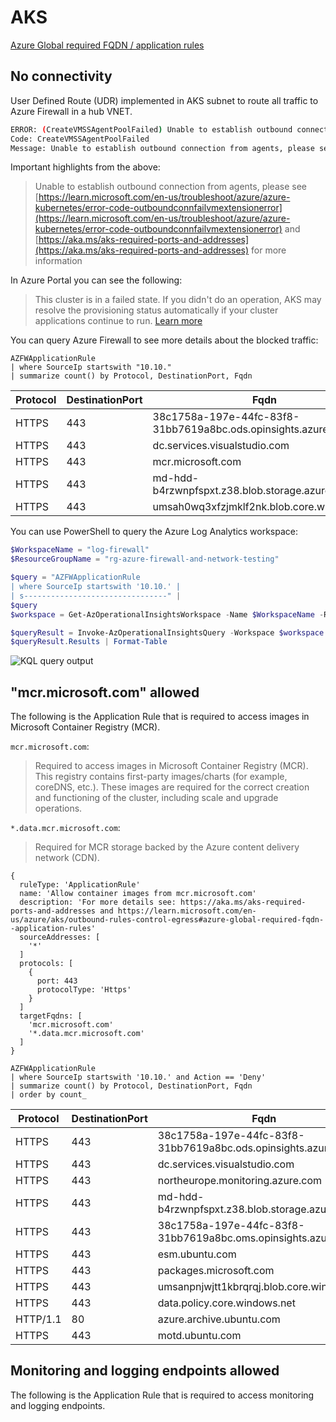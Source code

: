# AKS


[Azure Global required FQDN / application rules](https://learn.microsoft.com/en-us/azure/aks/outbound-rules-control-egress#azure-global-required-fqdn--application-rules)


## No connectivity

User Defined Route (UDR) implemented in AKS subnet to route all traffic to Azure Firewall in a hub VNET.

```bash
ERROR: (CreateVMSSAgentPoolFailed) Unable to establish outbound connection from agents, please see https://learn.microsoft.com/en-us/troubleshoot/azure/azure-kubernetes/error-code-outboundconnfailvmextensionerror and https://aka.ms/aks-required-ports-and-addresses for more information. Details: Code="VMExtensionProvisioningError" Message="VM has reported a failure when processing extension 'vmssCSE'. Error message: \"Enable failed: failed to execute command: command terminated with exit status=50\n[stdout]\n{ \"ExitCode\": \"50\", \"Output\": \"sh for Ubuntu'\\nSourcing cse_helpers_distro.sh for Ubuntu\\n+ wait_for_file 3600 1 /opt/azure/containers/provision_installs.sh\\n+ retries=3600\\n+ wait_sleep=1\\n+ filepath=/opt/azure/containers/provision_installs.sh\\n+ paved=/opt/azure/cloud-init-files.paved\\n+ grep -Fq /opt/azure/containers/provision_installs.sh /opt/azure/cloud-init-files.paved\\n++ seq 1 3600\\n+ for i in $(seq 1 $retries)\\n+ grep -Fq '#EOF' /opt/azure/containers/provision_installs.sh\\n+ break\\n+ sed -i /#EOF/d /opt/azure/containers/provision_installs.sh\\n+ echo /opt/azure/containers/provision_installs.sh\\n+ source /opt/azure/containers/provision_installs.sh\\n++ CC_SERVICE_IN_TMP=/opt/azure/containers/cc-proxy.service.in\\n++ CC_SOCKET_IN_TMP=/opt/azure/containers/cc-proxy.socket.in\\n++ CNI_CONFIG_DIR=/etc/cni/net.d\\n++ CNI_BIN_DIR=/opt/cni/bin\\n++ CNI_DOWNLOADS_DIR=/opt/cni/downloads\\n++ CRICTL_DOWNLOAD_DIR=/opt/crictl/downloads\\n++ CRICTL_BIN_DIR=/usr/local/bin\\n++ CONTAINERD_DOWNLOADS_DIR=/opt/containerd/downloads\\n++ RUNC_DOWNLOADS_DIR=/opt/runc/downloads\\n++ K8S_DOWNLOADS_DIR=/opt/kubernetes/downloads\\n+++ lsb_release -r -s\\n++ UBUNTU_RELEASE=22.04\\n++ TELEPORTD_PLUGIN_DOWNLOAD_DIR=/opt/teleportd/downloads\\n++ TELEPORTD_PLUGIN_BIN_DIR=/usr/local/bin\\n++ CONTAINERD_WASM_VERSIONS='v0.3.0 v0.5.1'\\n++ MANIFEST_FILEPATH=/opt/azure/manifest.json\\n++ MAN_DB_AUTO_UPDATE_FLAG_FILEPATH=/var/lib/man-db/auto-update\\n+ wait_for_file 3600 1 /opt/azure/containers/provision_installs_distro.sh\\n+ retries=3600\\n+ wait_sleep=1\\n+ filepath=/opt/azure/containers/provision_installs_distro.sh\\n+ paved=/opt/azure/cloud-init-files.paved\\n+ grep -Fq /opt/azure/containers/provision_installs_distro.sh /opt/azure/cloud-init-files.paved\\n++ seq 1 3600\\n+ for i in $(seq 1 $retries)\\n+ grep -Fq '#EOF' /opt/azure/containers/provision_installs_distro.sh\\n+ break\\n+ sed -i /#EOF/d /opt/azure/containers/provision_installs_distro.sh\\n+ echo /opt/azure/containers/provision_installs_distro.sh\\n+ source /opt/azure/containers/provision_installs_distro.sh\\n++ echo 'Sourcing cse_install_distro.sh for Ubuntu'\\nSourcing cse_install_distro.sh for Ubuntu\\n+ wait_for_file 3600 1 /opt/azure/containers/provision_configs.sh\\n+ retries=3600\\n+ wait_sleep=1\\n+ filepath=/opt/azure/containers/provision_configs.sh\\n+ paved=/opt/azure/cloud-init-files.paved\\n+ grep -Fq /opt/azure/containers/provision_configs.sh /opt/azure/cloud-init-files.paved\\n++ seq 1 3600\\n+ for i in $(seq 1 $retries)\\n+ grep -Fq '#EOF' /opt/azure/containers/provision_configs.sh\\n+ break\\n+ sed -i /#EOF/d /opt/azure/containers/provision_configs.sh\\n+ echo /opt/azure/containers/provision_configs.sh\\n+ source /opt/azure/containers/provision_configs.sh\\n+++ hostname\\n+++ tail -c 2\\n++ NODE_INDEX=0\\n+++ hostname\\n++ NODE_NAME=aks-nodepool1-21342552-vmss000000\\n+ [[ false == \\\\t\\\\r\\\\u\\\\e ]]\\n+ [[ false == \\\\t\\\\r\\\\u\\\\e ]]\\n+ [[ false == \\\\t\\\\r\\\\u\\\\e ]]\\n+ [[ -n curl -v --insecure --proxy-insecure https://mcr.microsoft.com/v2/ ]]\\n+ [[ -n '' ]]\\n+ retrycmd_if_failure 50 1 5 curl -v --insecure --proxy-insecure https://mcr.microsoft.com/v2/\\n+ exit 50\", \"Error\": \"\", \"ExecDuration\": \"50\", \"KernelStartTime\": \"Tue 2023-05-23 08:34:10 UTC\", \"CloudInitLocalStartTime\": \"Tue 2023-05-23 08:34:12 UTC\", \"CloudInitStartTime\": \"Tue 2023-05-23 08:34:15 UTC\", \"CloudFinalStartTime\": \"Tue 2023-05-23 08:34:22 UTC\", \"NetworkdStartTime\": \"Tue 2023-05-23 08:34:13 UTC\", \"CSEStartTime\": \"Tue May 23 08:35:29 UTC 2023\", \"GuestAgentStartTime\": \"Tue 2023-05-23 08:34:21 UTC\", \"SystemdSummary\": \"Startup finished in 546ms (firmware) + 1.203s (loader) + 1.270s (kernel) + 11.207s (userspace) = 14.227s \\ngraphical.target reached after 10.457s in userspace\", \"BootDatapoints\": { \"KernelStartTime\": \"Tue 2023-05-23 08:34:10 UTC\", \"CSEStartTime\": \"Tue May 23 08:35:29 UTC 2023\", \"GuestAgentStartTime\": \"Tue 2023-05-23 08:34:21 UTC\", \"KubeletStartTime\": \"n/a\" } }\n\n[stderr]\ndate: invalid date ‘n/a’\n\"\r\n\r\nMore information on troubleshooting is available at https://aka.ms/VMExtensionCSELinuxTroubleshoot " Target="0"
Code: CreateVMSSAgentPoolFailed
Message: Unable to establish outbound connection from agents, please see https://learn.microsoft.com/en-us/troubleshoot/azure/azure-kubernetes/error-code-outboundconnfailvmextensionerror and https://aka.ms/aks-required-ports-and-addresses for more information. Details: Code="VMExtensionProvisioningError" Message="VM has reported a failure when processing extension 'vmssCSE'. Error message: \"Enable failed: failed to execute command: command terminated with exit status=50\n[stdout]\n{ \"ExitCode\": \"50\", \"Output\": \"sh for Ubuntu'\\nSourcing cse_helpers_distro.sh for Ubuntu\\n+ wait_for_file 3600 1 /opt/azure/containers/provision_installs.sh\\n+ retries=3600\\n+ wait_sleep=1\\n+ filepath=/opt/azure/containers/provision_installs.sh\\n+ paved=/opt/azure/cloud-init-files.paved\\n+ grep -Fq /opt/azure/containers/provision_installs.sh /opt/azure/cloud-init-files.paved\\n++ seq 1 3600\\n+ for i in $(seq 1 $retries)\\n+ grep -Fq '#EOF' /opt/azure/containers/provision_installs.sh\\n+ break\\n+ sed -i /#EOF/d /opt/azure/containers/provision_installs.sh\\n+ echo /opt/azure/containers/provision_installs.sh\\n+ source /opt/azure/containers/provision_installs.sh\\n++ CC_SERVICE_IN_TMP=/opt/azure/containers/cc-proxy.service.in\\n++ CC_SOCKET_IN_TMP=/opt/azure/containers/cc-proxy.socket.in\\n++ CNI_CONFIG_DIR=/etc/cni/net.d\\n++ CNI_BIN_DIR=/opt/cni/bin\\n++ CNI_DOWNLOADS_DIR=/opt/cni/downloads\\n++ CRICTL_DOWNLOAD_DIR=/opt/crictl/downloads\\n++ CRICTL_BIN_DIR=/usr/local/bin\\n++ CONTAINERD_DOWNLOADS_DIR=/opt/containerd/downloads\\n++ RUNC_DOWNLOADS_DIR=/opt/runc/downloads\\n++ K8S_DOWNLOADS_DIR=/opt/kubernetes/downloads\\n+++ lsb_release -r -s\\n++ UBUNTU_RELEASE=22.04\\n++ TELEPORTD_PLUGIN_DOWNLOAD_DIR=/opt/teleportd/downloads\\n++ TELEPORTD_PLUGIN_BIN_DIR=/usr/local/bin\\n++ CONTAINERD_WASM_VERSIONS='v0.3.0 v0.5.1'\\n++ MANIFEST_FILEPATH=/opt/azure/manifest.json\\n++ MAN_DB_AUTO_UPDATE_FLAG_FILEPATH=/var/lib/man-db/auto-update\\n+ wait_for_file 3600 1 /opt/azure/containers/provision_installs_distro.sh\\n+ retries=3600\\n+ wait_sleep=1\\n+ filepath=/opt/azure/containers/provision_installs_distro.sh\\n+ paved=/opt/azure/cloud-init-files.paved\\n+ grep -Fq /opt/azure/containers/provision_installs_distro.sh /opt/azure/cloud-init-files.paved\\n++ seq 1 3600\\n+ for i in $(seq 1 $retries)\\n+ grep -Fq '#EOF' /opt/azure/containers/provision_installs_distro.sh\\n+ break\\n+ sed -i /#EOF/d /opt/azure/containers/provision_installs_distro.sh\\n+ echo /opt/azure/containers/provision_installs_distro.sh\\n+ source /opt/azure/containers/provision_installs_distro.sh\\n++ echo 'Sourcing cse_install_distro.sh for Ubuntu'\\nSourcing cse_install_distro.sh for Ubuntu\\n+ wait_for_file 3600 1 /opt/azure/containers/provision_configs.sh\\n+ retries=3600\\n+ wait_sleep=1\\n+ filepath=/opt/azure/containers/provision_configs.sh\\n+ paved=/opt/azure/cloud-init-files.paved\\n+ grep -Fq /opt/azure/containers/provision_configs.sh /opt/azure/cloud-init-files.paved\\n++ seq 1 3600\\n+ for i in $(seq 1 $retries)\\n+ grep -Fq '#EOF' /opt/azure/containers/provision_configs.sh\\n+ break\\n+ sed -i /#EOF/d /opt/azure/containers/provision_configs.sh\\n+ echo /opt/azure/containers/provision_configs.sh\\n+ source /opt/azure/containers/provision_configs.sh\\n+++ hostname\\n+++ tail -c 2\\n++ NODE_INDEX=0\\n+++ hostname\\n++ NODE_NAME=aks-nodepool1-21342552-vmss000000\\n+ [[ false == \\\\t\\\\r\\\\u\\\\e ]]\\n+ [[ false == \\\\t\\\\r\\\\u\\\\e ]]\\n+ [[ false == \\\\t\\\\r\\\\u\\\\e ]]\\n+ [[ -n curl -v --insecure --proxy-insecure https://mcr.microsoft.com/v2/ ]]\\n+ [[ -n '' ]]\\n+ retrycmd_if_failure 50 1 5 curl -v --insecure --proxy-insecure https://mcr.microsoft.com/v2/\\n+ exit 50\", \"Error\": \"\", \"ExecDuration\": \"50\", \"KernelStartTime\": \"Tue 2023-05-23 08:34:10 UTC\", \"CloudInitLocalStartTime\": \"Tue 2023-05-23 08:34:12 UTC\", \"CloudInitStartTime\": \"Tue 2023-05-23 08:34:15 UTC\", \"CloudFinalStartTime\": \"Tue 2023-05-23 08:34:22 UTC\", \"NetworkdStartTime\": \"Tue 2023-05-23 08:34:13 UTC\", \"CSEStartTime\": \"Tue May 23 08:35:29 UTC 2023\", \"GuestAgentStartTime\": \"Tue 2023-05-23 08:34:21 UTC\", \"SystemdSummary\": \"Startup finished in 546ms (firmware) + 1.203s (loader) + 1.270s (kernel) + 11.207s (userspace) = 14.227s \\ngraphical.target reached after 10.457s in userspace\", \"BootDatapoints\": { \"KernelStartTime\": \"Tue 2023-05-23 08:34:10 UTC\", \"CSEStartTime\": \"Tue May 23 08:35:29 UTC 2023\", \"GuestAgentStartTime\": \"Tue 2023-05-23 08:34:21 UTC\", \"KubeletStartTime\": \"n/a\" } }\n\n[stderr]\ndate: invalid date ‘n/a’\n\"\r\n\r\nMore information on troubleshooting is available at https://aka.ms/VMExtensionCSELinuxTroubleshoot " Target="0"
```

Important highlights from the above:

> Unable to establish outbound connection from agents, please see [https://learn.microsoft.com/en-us/troubleshoot/azure/azure-kubernetes/error-code-outboundconnfailvmextensionerror](https://learn.microsoft.com/en-us/troubleshoot/azure/azure-kubernetes/error-code-outboundconnfailvmextensionerror) 
> and [https://aka.ms/aks-required-ports-and-addresses](https://aka.ms/aks-required-ports-and-addresses) for more information

In Azure Portal you can see the following:

> This cluster is in a failed state. 
> If you didn't do an operation, AKS may resolve the provisioning status automatically if your cluster applications continue to run. 
> [Learn more](https://learn.microsoft.com/en-us/troubleshoot/azure/azure-kubernetes/cluster-provisioning-status-changed-ready-failed)

You can query Azure Firewall to see more details about the blocked traffic:

```kql
AZFWApplicationRule
| where SourceIp startswith "10.10."
| summarize count() by Protocol, DestinationPort, Fqdn
```

| Protocol | DestinationPort | Fqdn                                                          | count_ |
| -------- | --------------- | ------------------------------------------------------------- | ------ |
| HTTPS    | 443             | 38c1758a-197e-44fc-83f8-31bb7619a8bc.ods.opinsights.azure.com | 273    |
| HTTPS    | 443             | dc.services.visualstudio.com                                  | 47     |
| HTTPS    | 443             | mcr.microsoft.com                                             | 50     |
| HTTPS    | 443             | md-hdd-b4rzwnpfspxt.z38.blob.storage.azure.net                | 12     |
| HTTPS    | 443             | umsah0wq3xfzjmklf2nk.blob.core.windows.net                    | 6      |

You can use PowerShell to query the Azure Log Analytics workspace:

```powershell
$WorkspaceName = "log-firewall"
$ResourceGroupName = "rg-azure-firewall-and-network-testing"

$query = "AZFWApplicationRule
| where SourceIp startswith '10.10.' |
| s--------------------------------" |
$query
$workspace = Get-AzOperationalInsightsWorkspace -Name $WorkspaceName -ResourceGroupName $ResourceGroupName

$queryResult = Invoke-AzOperationalInsightsQuery -Workspace $workspace -Query $query
$queryResult.Results | Format-Table
```

![KQL query output](https://github.com/JanneMattila/azure-firewall-and-network-testing/assets/2357647/096ee002-b3f8-4e16-9dd7-cdf86a0713c2)

## "mcr.microsoft.com" allowed

The following is the Application Rule that is required to access images in Microsoft Container Registry (MCR).

`mcr.microsoft.com`:

> Required to access images in Microsoft Container Registry (MCR). This registry contains first-party images/charts (for example, coreDNS, etc.). 
> These images are required for the correct creation and functioning of the cluster, including scale and upgrade operations.

`*.data.mcr.microsoft.com`:

> Required for MCR storage backed by the Azure content delivery network (CDN).

```bicep
{
  ruleType: 'ApplicationRule'
  name: 'Allow container images from mcr.microsoft.com'
  description: 'For more details see: https://aka.ms/aks-required-ports-and-addresses and https://learn.microsoft.com/en-us/azure/aks/outbound-rules-control-egress#azure-global-required-fqdn--application-rules'
  sourceAddresses: [
    '*'
  ]
  protocols: [
    {
      port: 443
      protocolType: 'Https'
    }
  ]
  targetFqdns: [
    'mcr.microsoft.com'
    '*.data.mcr.microsoft.com'
  ]
}
```

```kql
AZFWApplicationRule
| where SourceIp startswith '10.10.' and Action == 'Deny'
| summarize count() by Protocol, DestinationPort, Fqdn
| order by count_
```

| Protocol | DestinationPort | Fqdn                                                          | count_ |
| -------- | --------------- | ------------------------------------------------------------- | ------ |
| HTTPS    | 443             | 38c1758a-197e-44fc-83f8-31bb7619a8bc.ods.opinsights.azure.com | 423    |
| HTTPS    | 443             | dc.services.visualstudio.com                                  | 158    |
| HTTPS    | 443             | northeurope.monitoring.azure.com                              | 44     |
| HTTPS    | 443             | md-hdd-b4rzwnpfspxt.z38.blob.storage.azure.net                | 12     |
| HTTPS    | 443             | 38c1758a-197e-44fc-83f8-31bb7619a8bc.oms.opinsights.azure.com | 11     |
| HTTPS    | 443             | esm.ubuntu.com                                                | 8      |
| HTTPS    | 443             | packages.microsoft.com                                        | 8      |
| HTTPS    | 443             | umsanpnjwjtt1kbrqrqj.blob.core.windows.net                    | 6      |
| HTTPS    | 443             | data.policy.core.windows.net                                  | 4      |
| HTTP/1.1 | 80              | azure.archive.ubuntu.com                                      | 4      |
| HTTPS    | 443             | motd.ubuntu.com                                               | 4      |

## Monitoring and logging endpoints allowed

The following is the Application Rule that is required to access monitoring and logging endpoints.
